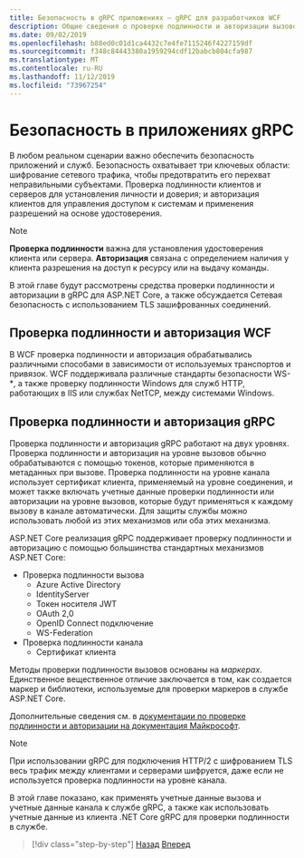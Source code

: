 ```yaml
---
title: Безопасность в gRPC приложениях — gRPC для разработчиков WCF
description: Общие сведения о проверке подлинности и авторизации вызовов в gRPC.
ms.date: 09/02/2019
ms.openlocfilehash: b88ed0c01d1ca4432c7e4fe7115246f4227159df
ms.sourcegitcommit: f348c84443380a1959294cdf12babcb804cfa987
ms.translationtype: MT
ms.contentlocale: ru-RU
ms.lasthandoff: 11/12/2019
ms.locfileid: "73967254"
---
```

# <a name="security-in-grpc-applications"></a>Безопасность в приложениях gRPC

В любом реальном сценарии важно обеспечить безопасность приложений и служб. Безопасность охватывает три ключевых области: шифрование сетевого трафика, чтобы предотвратить его перехват неправильными субъектами. Проверка подлинности клиентов и серверов для установления личности и доверия; и авторизация клиентов для управления доступом к системам и применения разрешений на основе удостоверения.

> [!NOTE]
> **Проверка подлинности** важна для установления удостоверения клиента или сервера. **Авторизация** связана с определением наличия у клиента разрешения на доступ к ресурсу или на выдачу команды.

В этой главе будут рассмотрены средства проверки подлинности и авторизации в gRPC для ASP.NET Core, а также обсуждается Сетевая безопасность с использованием TLS зашифрованных соединений.

## <a name="wcf-authentication-and-authorization"></a>Проверка подлинности и авторизация WCF

В WCF проверка подлинности и авторизация обрабатывались различными способами в зависимости от используемых транспортов и привязок. WCF поддерживала различные стандарты безопасности WS-\*, а также проверку подлинности Windows для служб HTTP, работающих в IIS или службах NetTCP, между системами Windows.

## <a name="grpc-authentication-and-authorization"></a>Проверка подлинности и авторизация gRPC

Проверка подлинности и авторизация gRPC работают на двух уровнях. Проверка подлинности и авторизация на уровне вызовов обычно обрабатываются с помощью токенов, которые применяются в метаданных при вызове. Проверка подлинности на уровне канала использует сертификат клиента, применяемый на уровне соединения, и может также включать учетные данные проверки подлинности или авторизации на уровне вызовов, которые будут применяться к каждому вызову в канале автоматически. Для защиты службы можно использовать любой из этих механизмов или оба этих механизма.

ASP.NET Core реализация gRPC поддерживает проверку подлинности и авторизацию с помощью большинства стандартных механизмов ASP.NET Core:

- Проверка подлинности вызова
  - Azure Active Directory
  - IdentityServer
  - Токен носителя JWT
  - OAuth 2,0
  - OpenID Connect подключение
  - WS-Federation
- Проверка подлинности канала
  - Сертификат клиента

Методы проверки подлинности вызовов основаны на *маркерах*. Единственное вещественное отличие заключается в том, как создается маркер и библиотеки, используемые для проверки маркеров в службе ASP.NET Core.

Дополнительные сведения см. в [документации по проверке подлинности и авторизации на документация Майкрософт](https://docs.microsoft.com/aspnet/core/grpc/authn-and-authz?view=aspnetcore-3.0).

> [!NOTE]
> При использовании gRPC для подключения HTTP/2 с шифрованием TLS весь трафик между клиентами и серверами шифруется, даже если не используется проверка подлинности на уровне канала.

В этой главе показано, как применять учетные данные вызова и учетные данные канала к службе gRPC, а также как использовать учетные данные из клиента .NET Core gRPC для проверки подлинности в службе.

>[!div class="step-by-step"]
>[Назад](client-libraries.md)
>[Вперед](call-credentials.md)
